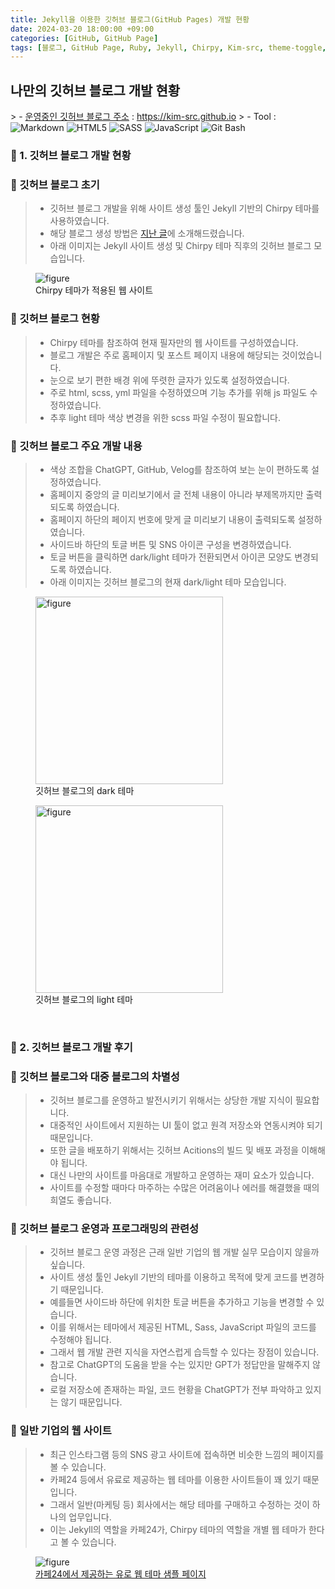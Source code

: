 ```yaml
---
title: Jekyll을 이용한 깃허브 블로그(GitHub Pages) 개발 현황
date: 2024-03-20 18:00:00 +09:00
categories: [GitHub, GitHub Page]
tags: [블로그, GitHub Page, Ruby, Jekyll, Chirpy, Kim-src, theme-toggle, toggle, data-mode, dark-theme, light-theme, dark-scheme, light-theme]
---
```


<!-- 2024-03-20 글 작성 시작; 2099-01-01 페이지 호출 완료 -->
<h2>나만의 깃허브 블로그 개발 현황</h2>
> - <a href="https://kim-src.github.io">운영중인 깃허브 블로그 주소</a> : <a href="https://kim-src.github.io">https://kim-src.github.io</a>
> - Tool :  
<img alt="Markdown" src="https://img.shields.io/badge/-Markdown-000000?style=flat-square&logo=markdown&logoColor=white" />
<img alt="HTML5" src="https://img.shields.io/badge/-HTML5-E34F26?style=flat-square&logo=html5&logoColor=white" />
<img alt="SASS" src="https://img.shields.io/badge/-Sass-CC6699?style=flat-square&logo=sass&logoColor=white" />
<img alt="JavaScript" src="https://img.shields.io/badge/-JavaScript-F7DF1E?style=flat-square&logo=javascript&logoColor=black" />
<img alt="Git Bash" src="https://img.shields.io/badge/Git%20Bash-FFE000?style=flat&logo=git&logoColor=white" />

<br>

### 🔔 1. 깃허브 블로그 개발 현황
### 📌 깃허브 블로그 초기
> - 깃허브 블로그 개발을 위해 사이트 생성 툴인 Jekyll 기반의 Chirpy 테마를 사용하였습니다.
> - 해당 블로그 생성 방법은 <a href="https://kim-src.github.io/posts/Jekyll%EC%9D%84-%EC%9D%B4%EC%9A%A9%ED%95%9C-%EA%B9%83%ED%97%88%EB%B8%8C-%EB%B8%94%EB%A1%9C%EA%B7%B8(GitHub-Pages)-%EC%83%9D%EC%84%B1-%EB%B0%A9%EB%B2%95/">지난 글</a>에 소개해드렸습니다.
> - 아래 이미지는 Jekyll 사이트 생성 및 Chirpy 테마 직후의 깃허브 블로그 모습입니다.

<figure>
    <img src="https://github.com/Kim-src/Images/assets/150884526/ca1e61e9-1c99-4d02-bcb1-8b2e56816ce8" class="img" alt="figure">
    <figcaption>Chirpy 테마가 적용된 웹 사이트</figcaption>
</figure>

### 📌 깃허브 블로그 현황
> - Chirpy 테마를 참조하여 현재 필자만의 웹 사이트를 구성하였습니다.
> - 블로그 개발은 주로 홈페이지 및 포스트 페이지 내용에 해당되는 것이었습니다.
> - 눈으로 보기 편한 배경 위에 뚜렷한 글자가 있도록 설정하였습니다.
> - 주로 html, scss, yml 파일을 수정하였으며 기능 추가를 위해 js 파일도 수정하였습니다.
> - 추후 light 테마 색상 변경을 위한 scss 파일 수정이 필요합니다.

### 📌 깃허브 블로그 주요 개발 내용
> - 색상 조합을 ChatGPT, GitHub, Velog를 참조하여 보는 눈이 편하도록 설정하였습니다.
> - 홈페이지 중앙의 글 미리보기에서 글 전체 내용이 아니라 부제목까지만 출력되도록 하였습니다.
> - 홈페이지 하단의 페이지 번호에 맞게 글 미리보기 내용이 출력되도록 설정하였습니다.
> - 사이드바 하단의 토글 버튼 및 SNS 아이콘 구성을 변경하였습니다.
> - 토글 버튼을 클릭하면 dark/light 테마가 전환되면서 아이콘 모양도 변경되도록 하였습니다.
> - 아래 이미지는 깃허브 블로그의 현재 dark/light 테마 모습입니다.

<div class="image-container">
    <figure>
        <img src="https://github.com/Kim-src/Images/assets/150884526/03a9c5d9-5f70-4699-ad8e-b70f9f715612" class="img" width="300px" alt="figure">
        <figcaption>깃허브 블로그의 dark 테마</figcaption>
    </figure>
    <figure>
        <img src="https://github.com/Kim-src/Images/assets/150884526/5a675a98-b158-4439-a5bf-a6e5208bda51" class="img" width="300px" alt="figure">
        <figcaption>깃허브 블로그의 light 테마</figcaption>
    </figure>
</div>

<br>

### 🔔 2. 깃허브 블로그 개발 후기
### 📌 깃허브 블로그와 대중 블로그의 차별성
> - 깃허브 블로그를 운영하고 발전시키기 위해서는 상당한 개발 지식이 필요합니다.
> - 대중적인 사이트에서 지원하는 UI 툴이 없고 원격 저장소와 연동시켜야 되기 때문입니다.
> - 또한 글을 배포하기 위해서는 깃허브 Acitions의 빌드 및 배포 과정을 이해해야 됩니다.
> - 대신 나만의 사이트를 마음대로 개발하고 운영하는 재미 요소가 있습니다.
> - 사이트를 수정할 때마다 마주하는 수많은 어려움이나 에러를 해결했을 때의 희열도 좋습니다.

### 📌 깃허브 블로그 운영과 프로그래밍의 관련성
> - 깃허브 블로그 운영 과정은 근래 일반 기업의 웹 개발 실무 모습이지 않을까 싶습니다.
> - 사이트 생성 툴인 Jekyll 기반의 테마를 이용하고 목적에 맞게 코드를 변경하기 때문입니다.
> - 예를들면 사이드바 하단에 위치한 토글 버튼을 추가하고 기능을 변경할 수 있습니다.
> - 이를 위해서는 테마에서 제공된 HTML, Sass, JavaScript 파일의 코드를 수정해야 됩니다.
> - 그래서 웹 개발 관련 지식을 자연스럽게 습득할 수 있다는 장점이 있습니다.
> - 참고로 ChatGPT의 도움을 받을 수는 있지만 GPT가 정답만을 말해주지 않습니다.
> - 로컬 저장소에 존재하는 파일, 코드 현황을 ChatGPT가 전부 파악하고 있지는 않기 때문입니다.

### 📌 일반 기업의 웹 사이트
> - 최근 인스타그램 등의 SNS 광고 사이트에 접속하면 비슷한 느낌의 페이지를 볼 수 있습니다.
> - 카페24 등에서 유료로 제공하는 웹 테마를 이용한 사이트들이 꽤 있기 때문입니다.
> - 그래서 일반(마케팅 등) 회사에서는 해당 테마를 구매하고 수정하는 것이 하나의 업무입니다.
> - 이는 Jekyll의 역할을 카페24가, Chirpy 테마의 역할을 개별 웹 테마가 한다고 볼 수 있습니다.

<figure>
    <img src="https://github.com/Kim-src/Images/assets/150884526/eee09eab-94f8-4dfa-878d-a14326e36215" class="img" alt="figure">
    <figcaption><a href="https://d.cafe24.com/sample?productCode=PTMD803573&frame=P">카페24에서 제공하는 유로 웹 테마 샘플 페이지</a></figcaption>
</figure>

<br>
<br>
<br>
